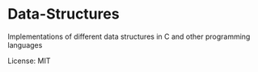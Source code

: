 # Data-Structures

Implementations of different data structures in C and other programming languages

License: MIT
